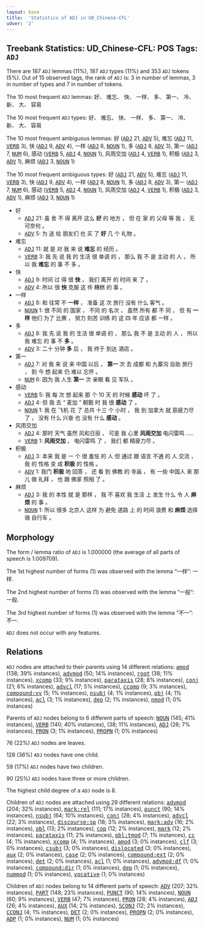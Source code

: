 ```yaml
---
layout: base
title:  'Statistics of ADJ in UD_Chinese-CFL'
udver: '2'
---
```


## Treebank Statistics: UD_Chinese-CFL: POS Tags: `ADJ`

There are 187 `ADJ` lemmas (11%), 187 `ADJ` types (11%) and 353 `ADJ` tokens (5%).
Out of 15 observed tags, the rank of `ADJ` is: 3 in number of lemmas, 3 in number of types and 7 in number of tokens.

The 10 most frequent `ADJ` lemmas: 好、 难忘、 快、 一样、 多、 第一、 冷、 新、 大、 容易

The 10 most frequent `ADJ` types:  好、 难忘、 快、 一样、 多、 第一、 冷、 新、 大、 容易

The 10 most frequent ambiguous lemmas: 好 (<tt><a href="zh_cfl-pos-ADJ.html">ADJ</a></tt> 21, <tt><a href="zh_cfl-pos-ADV.html">ADV</a></tt> 5), 难忘 (<tt><a href="zh_cfl-pos-ADJ.html">ADJ</a></tt> 11, <tt><a href="zh_cfl-pos-VERB.html">VERB</a></tt> 3), 快 (<tt><a href="zh_cfl-pos-ADJ.html">ADJ</a></tt> 9, <tt><a href="zh_cfl-pos-ADV.html">ADV</a></tt> 4), 一样 (<tt><a href="zh_cfl-pos-ADJ.html">ADJ</a></tt> 8, <tt><a href="zh_cfl-pos-NOUN.html">NOUN</a></tt> 1), 多 (<tt><a href="zh_cfl-pos-ADJ.html">ADJ</a></tt> 8, <tt><a href="zh_cfl-pos-ADV.html">ADV</a></tt> 3), 第一 (<tt><a href="zh_cfl-pos-ADJ.html">ADJ</a></tt> 7, <tt><a href="zh_cfl-pos-NUM.html">NUM</a></tt> 6), 感动 (<tt><a href="zh_cfl-pos-VERB.html">VERB</a></tt> 5, <tt><a href="zh_cfl-pos-ADJ.html">ADJ</a></tt> 4, <tt><a href="zh_cfl-pos-NOUN.html">NOUN</a></tt> 1), 风雨交加 (<tt><a href="zh_cfl-pos-ADJ.html">ADJ</a></tt> 4, <tt><a href="zh_cfl-pos-VERB.html">VERB</a></tt> 1), 积极 (<tt><a href="zh_cfl-pos-ADJ.html">ADJ</a></tt> 3, <tt><a href="zh_cfl-pos-ADV.html">ADV</a></tt> 1), 麻烦 (<tt><a href="zh_cfl-pos-ADJ.html">ADJ</a></tt> 3, <tt><a href="zh_cfl-pos-NOUN.html">NOUN</a></tt> 1)

The 10 most frequent ambiguous types:  好 (<tt><a href="zh_cfl-pos-ADJ.html">ADJ</a></tt> 21, <tt><a href="zh_cfl-pos-ADV.html">ADV</a></tt> 5), 难忘 (<tt><a href="zh_cfl-pos-ADJ.html">ADJ</a></tt> 11, <tt><a href="zh_cfl-pos-VERB.html">VERB</a></tt> 3), 快 (<tt><a href="zh_cfl-pos-ADJ.html">ADJ</a></tt> 9, <tt><a href="zh_cfl-pos-ADV.html">ADV</a></tt> 4), 一样 (<tt><a href="zh_cfl-pos-ADJ.html">ADJ</a></tt> 8, <tt><a href="zh_cfl-pos-NOUN.html">NOUN</a></tt> 1), 多 (<tt><a href="zh_cfl-pos-ADJ.html">ADJ</a></tt> 8, <tt><a href="zh_cfl-pos-ADV.html">ADV</a></tt> 3), 第一 (<tt><a href="zh_cfl-pos-ADJ.html">ADJ</a></tt> 7, <tt><a href="zh_cfl-pos-NUM.html">NUM</a></tt> 6), 感动 (<tt><a href="zh_cfl-pos-VERB.html">VERB</a></tt> 5, <tt><a href="zh_cfl-pos-ADJ.html">ADJ</a></tt> 4, <tt><a href="zh_cfl-pos-NOUN.html">NOUN</a></tt> 1), 风雨交加 (<tt><a href="zh_cfl-pos-ADJ.html">ADJ</a></tt> 4, <tt><a href="zh_cfl-pos-VERB.html">VERB</a></tt> 1), 积极 (<tt><a href="zh_cfl-pos-ADJ.html">ADJ</a></tt> 3, <tt><a href="zh_cfl-pos-ADV.html">ADV</a></tt> 1), 麻烦 (<tt><a href="zh_cfl-pos-ADJ.html">ADJ</a></tt> 3, <tt><a href="zh_cfl-pos-NOUN.html">NOUN</a></tt> 1)


* 好
  * <tt><a href="zh_cfl-pos-ADJ.html">ADJ</a></tt> 21: 虽 舍 不 得 离开 这么 <b>好</b> 的 地方 ， 但 在 家 的 父母 等 我 ， 无可奈何 。
  * <tt><a href="zh_cfl-pos-ADV.html">ADV</a></tt> 5: 为 送 给 朋友们 也 买 了 <b>好</b> 几 个 礼物 。
* 难忘
  * <tt><a href="zh_cfl-pos-ADJ.html">ADJ</a></tt> 11: 就 是 对 我 来 说 <b>难忘</b> 的 经历 。
  * <tt><a href="zh_cfl-pos-VERB.html">VERB</a></tt> 3: 我 先 说 我 的 生活 很 单调 的 ， 那么 我 不 是 主动 的 人 ， 所以 我 <b>难忘</b> 的 事 不 多 。
* 快
  * <tt><a href="zh_cfl-pos-ADJ.html">ADJ</a></tt> 9: 时间 过 得 很 <b>快</b> ， 我们 离开 的 时间 来 了 。
  * <tt><a href="zh_cfl-pos-ADV.html">ADV</a></tt> 4: 所以 很 <b>快</b> 克服 这 件 糟糕 的 事 。
* 一样
  * <tt><a href="zh_cfl-pos-ADJ.html">ADJ</a></tt> 8: 和 往常 不 <b>一样</b> ， 准备 这 次 旅行 没有 什么 客气 。
  * <tt><a href="zh_cfl-pos-NOUN.html">NOUN</a></tt> 1: 很 不同 的 国家 ， 不同 的 名次 ， 虽然 所有 都 不 同 ， 但 有 <b>一样</b> 他们 为了 比赛 ， 努力 刻苦 训练 的 这 四 年 应该 都 一样 。
* 多
  * <tt><a href="zh_cfl-pos-ADJ.html">ADJ</a></tt> 8: 我 先 说 我 的 生活 很 单调 的 ， 那么 我 不 是 主动 的 人 ， 所以 我 难忘 的 事 不 <b>多</b> 。
  * <tt><a href="zh_cfl-pos-ADV.html">ADV</a></tt> 3: 二十 分钟 <b>多</b> 后 ， 我 终于 到达 酒店 。
* 第一
  * <tt><a href="zh_cfl-pos-ADJ.html">ADJ</a></tt> 7: 对 我 来 说 来 中国 以后 ， <b>第一</b> 次 去 成都 和 九寨沟 自助 旅行 ， 到 今 想 起来 仍 难以 忘怀 。
  * <tt><a href="zh_cfl-pos-NUM.html">NUM</a></tt> 6: 因为 我 人生 <b>第一</b> 次 亲眼 看 见 军队 。
* 感动
  * <tt><a href="zh_cfl-pos-VERB.html">VERB</a></tt> 5: 我 每 次 想 起来 那 个 10 天 的 时候 <b>感动</b> 坏 了 。
  * <tt><a href="zh_cfl-pos-ADJ.html">ADJ</a></tt> 4: 但 我 去 “ 麦加 ” 朝觐 时 我 很 <b>感动</b> 了 。
  * <tt><a href="zh_cfl-pos-NOUN.html">NOUN</a></tt> 1: 我 在 飞机 花 了 总共 十三 个 小时 ， 我 到 加拿大 就 筋疲力尽 了 ， 没有 什么 兴奋 也 没有 什么 <b>感动</b> 。
* 风雨交加
  * <tt><a href="zh_cfl-pos-ADJ.html">ADJ</a></tt> 4: 那时 天气 虽然 风和日丽 ， 可是 我 心里 <b>风雨交加</b> 电闪雷鸣 .....
  * <tt><a href="zh_cfl-pos-VERB.html">VERB</a></tt> 1: <b>风雨交加</b> ， 电闪雷鸣 了 ， 我们 都 精疲力尽 。
* 积极
  * <tt><a href="zh_cfl-pos-ADJ.html">ADJ</a></tt> 3: 本来 我 是 一 个 很 羞怯 的 人 但 通过 跟 语言 不通 的 人 交流 ， 我 的 性格 变 成 <b>积极</b> 的 性格 。
  * <tt><a href="zh_cfl-pos-ADV.html">ADV</a></tt> 1: 我门 <b>积极</b> 地 回答 ， 还 看 到 佛教 的 寺庙 ， 有 一些 中国人 来 那儿 做 礼拜 ， 也 跟 佛家 照相 了 。
* 麻烦
  * <tt><a href="zh_cfl-pos-ADJ.html">ADJ</a></tt> 3: 我 的 本性 就 是 那样 ， 我 不 喜欢 我 生活 上 发生 什么 令 人 <b>麻烦</b> 的 事 。
  * <tt><a href="zh_cfl-pos-NOUN.html">NOUN</a></tt> 1: 所以 很多 北京人 这样 为 避免 道路 上 的 时间 浪费 和 <b>麻烦</b> 选择 骑 自行车 。

## Morphology

The form / lemma ratio of `ADJ` is 1.000000 (the average of all parts of speech is 1.009709).

The 1st highest number of forms (1) was observed with the lemma “一样”: 一样.

The 2nd highest number of forms (1) was observed with the lemma “一般”: 一般.

The 3rd highest number of forms (1) was observed with the lemma “不一”: 不一.

`ADJ` does not occur with any features.


## Relations

`ADJ` nodes are attached to their parents using 14 different relations: <tt><a href="zh_cfl-dep-amod.html">amod</a></tt> (138; 39% instances), <tt><a href="zh_cfl-dep-advmod.html">advmod</a></tt> (50; 14% instances), <tt><a href="zh_cfl-dep-root.html">root</a></tt> (38; 11% instances), <tt><a href="zh_cfl-dep-xcomp.html">xcomp</a></tt> (33; 9% instances), <tt><a href="zh_cfl-dep-parataxis.html">parataxis</a></tt> (28; 8% instances), <tt><a href="zh_cfl-dep-conj.html">conj</a></tt> (21; 6% instances), <tt><a href="zh_cfl-dep-advcl.html">advcl</a></tt> (17; 5% instances), <tt><a href="zh_cfl-dep-ccomp.html">ccomp</a></tt> (9; 3% instances), <tt><a href="zh_cfl-dep-compound-vv.html">compound:vv</a></tt> (5; 1% instances), <tt><a href="zh_cfl-dep-nsubj.html">nsubj</a></tt> (4; 1% instances), <tt><a href="zh_cfl-dep-obj.html">obj</a></tt> (4; 1% instances), <tt><a href="zh_cfl-dep-acl.html">acl</a></tt> (3; 1% instances), <tt><a href="zh_cfl-dep-dep.html">dep</a></tt> (2; 1% instances), <tt><a href="zh_cfl-dep-nmod.html">nmod</a></tt> (1; 0% instances)

Parents of `ADJ` nodes belong to 6 different parts of speech: <tt><a href="zh_cfl-pos-NOUN.html">NOUN</a></tt> (145; 41% instances), <tt><a href="zh_cfl-pos-VERB.html">VERB</a></tt> (140; 40% instances),  (38; 11% instances), <tt><a href="zh_cfl-pos-ADJ.html">ADJ</a></tt> (26; 7% instances), <tt><a href="zh_cfl-pos-PRON.html">PRON</a></tt> (3; 1% instances), <tt><a href="zh_cfl-pos-PROPN.html">PROPN</a></tt> (1; 0% instances)

76 (22%) `ADJ` nodes are leaves.

128 (36%) `ADJ` nodes have one child.

59 (17%) `ADJ` nodes have two children.

90 (25%) `ADJ` nodes have three or more children.

The highest child degree of a `ADJ` node is 8.

Children of `ADJ` nodes are attached using 29 different relations: <tt><a href="zh_cfl-dep-advmod.html">advmod</a></tt> (204; 32% instances), <tt><a href="zh_cfl-dep-mark-rel.html">mark:rel</a></tt> (111; 17% instances), <tt><a href="zh_cfl-dep-punct.html">punct</a></tt> (90; 14% instances), <tt><a href="zh_cfl-dep-nsubj.html">nsubj</a></tt> (64; 10% instances), <tt><a href="zh_cfl-dep-conj.html">conj</a></tt> (28; 4% instances), <tt><a href="zh_cfl-dep-advcl.html">advcl</a></tt> (22; 3% instances), <tt><a href="zh_cfl-dep-discourse-sp.html">discourse:sp</a></tt> (18; 3% instances), <tt><a href="zh_cfl-dep-mark-adv.html">mark:adv</a></tt> (16; 2% instances), <tt><a href="zh_cfl-dep-obl.html">obl</a></tt> (13; 2% instances), <tt><a href="zh_cfl-dep-cop.html">cop</a></tt> (12; 2% instances), <tt><a href="zh_cfl-dep-mark.html">mark</a></tt> (12; 2% instances), <tt><a href="zh_cfl-dep-parataxis.html">parataxis</a></tt> (11; 2% instances), <tt><a href="zh_cfl-dep-obl-tmod.html">obl:tmod</a></tt> (7; 1% instances), <tt><a href="zh_cfl-dep-cc.html">cc</a></tt> (4; 1% instances), <tt><a href="zh_cfl-dep-xcomp.html">xcomp</a></tt> (4; 1% instances), <tt><a href="zh_cfl-dep-amod.html">amod</a></tt> (3; 0% instances), <tt><a href="zh_cfl-dep-clf.html">clf</a></tt> (3; 0% instances), <tt><a href="zh_cfl-dep-csubj.html">csubj</a></tt> (3; 0% instances), <tt><a href="zh_cfl-dep-dislocated.html">dislocated</a></tt> (3; 0% instances), <tt><a href="zh_cfl-dep-aux.html">aux</a></tt> (2; 0% instances), <tt><a href="zh_cfl-dep-case.html">case</a></tt> (2; 0% instances), <tt><a href="zh_cfl-dep-compound-ext.html">compound:ext</a></tt> (2; 0% instances), <tt><a href="zh_cfl-dep-det.html">det</a></tt> (2; 0% instances), <tt><a href="zh_cfl-dep-acl.html">acl</a></tt> (1; 0% instances), <tt><a href="zh_cfl-dep-advmod-df.html">advmod:df</a></tt> (1; 0% instances), <tt><a href="zh_cfl-dep-compound-dir.html">compound:dir</a></tt> (1; 0% instances), <tt><a href="zh_cfl-dep-dep.html">dep</a></tt> (1; 0% instances), <tt><a href="zh_cfl-dep-nummod.html">nummod</a></tt> (1; 0% instances), <tt><a href="zh_cfl-dep-vocative.html">vocative</a></tt> (1; 0% instances)

Children of `ADJ` nodes belong to 14 different parts of speech: <tt><a href="zh_cfl-pos-ADV.html">ADV</a></tt> (207; 32% instances), <tt><a href="zh_cfl-pos-PART.html">PART</a></tt> (148; 23% instances), <tt><a href="zh_cfl-pos-PUNCT.html">PUNCT</a></tt> (90; 14% instances), <tt><a href="zh_cfl-pos-NOUN.html">NOUN</a></tt> (60; 9% instances), <tt><a href="zh_cfl-pos-VERB.html">VERB</a></tt> (47; 7% instances), <tt><a href="zh_cfl-pos-PRON.html">PRON</a></tt> (28; 4% instances), <tt><a href="zh_cfl-pos-ADJ.html">ADJ</a></tt> (26; 4% instances), <tt><a href="zh_cfl-pos-AUX.html">AUX</a></tt> (14; 2% instances), <tt><a href="zh_cfl-pos-SCONJ.html">SCONJ</a></tt> (12; 2% instances), <tt><a href="zh_cfl-pos-CCONJ.html">CCONJ</a></tt> (4; 1% instances), <tt><a href="zh_cfl-pos-DET.html">DET</a></tt> (2; 0% instances), <tt><a href="zh_cfl-pos-PROPN.html">PROPN</a></tt> (2; 0% instances), <tt><a href="zh_cfl-pos-ADP.html">ADP</a></tt> (1; 0% instances), <tt><a href="zh_cfl-pos-NUM.html">NUM</a></tt> (1; 0% instances)


